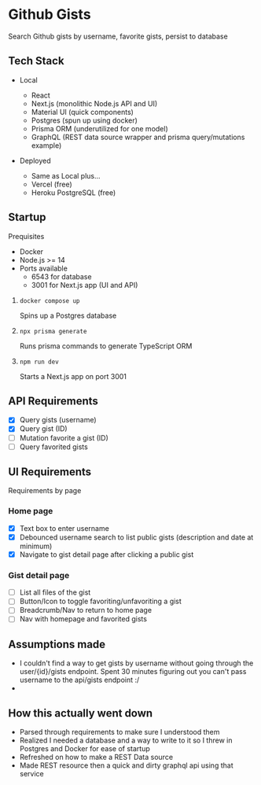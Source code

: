 # Github Gists

Search Github gists by username, favorite gists, persist to database

## Tech Stack

-   Local

    -   React
    -   Next.js (monolithic Node.js API and UI)
    -   Material UI (quick components)
    -   Postgres (spun up using docker)
    -   Prisma ORM (underutilized for one model)
    -   GraphQL (REST data source wrapper and prisma query/mutations example)

-   Deployed
    -   Same as Local plus...
    -   Vercel (free)
    -   Heroku PostgreSQL (free)

## Startup

Prequisites

-   Docker
-   Node.js >= 14
-   Ports available
    -   6543 for database
    -   3001 for Next.js app (UI and API)

1. `docker compose up`

    Spins up a Postgres database

2. `npx prisma generate`

    Runs prisma commands to generate TypeScript ORM

3. `npm run dev`

    Starts a Next.js app on port 3001

## API Requirements

-   [x] Query gists (username)
-   [x] Query gist (ID)
-   [ ] Mutation favorite a gist (ID)
-   [ ] Query favorited gists

## UI Requirements

Requirements by page

### Home page

-   [x] Text box to enter username
-   [x] Debounced username search to list public gists (description and date at minimum)
-   [x] Navigate to gist detail page after clicking a public gist

### Gist detail page

-   [ ] List all files of the gist
-   [ ] Button/Icon to toggle favoriting/unfavoriting a gist
-   [ ] Breadcrumb/Nav to return to home page
-   [ ] Nav with homepage and favorited gists

## Assumptions made

-   I couldn't find a way to get gists by username without going through the user/{id}/gists endpoint. Spent 30 minutes figuring out you can't pass username to the api/gists endpoint :/
-

## How this actually went down

-   Parsed through requirements to make sure I understood them
-   Realized I needed a database and a way to write to it so I threw in Postgres and Docker for ease of startup
-   Refreshed on how to make a REST Data source
-   Made REST resource then a quick and dirty graphql api using that service
